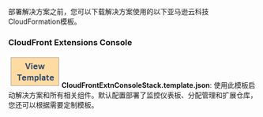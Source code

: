 部署解决方案之前，您可以下载解决方案使用的以下亚马逊云科技CloudFormation模板。


### CloudFront Extensions Console
 
[![View template](../images/view-template.png)](https://aws-gcr-solutions.s3.amazonaws.com/Aws-cloudfront-extensions/latest/default/CloudFrontExtnConsoleStack.template.json)**CloudFrontExtnConsoleStack.template.json**: 使用此模板启动解决方案和所有相关组件。默认配置部署了监控仪表板、分配管理和扩展仓库，您还可以根据需要定制模板。

